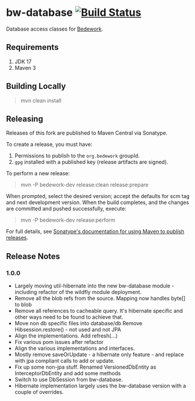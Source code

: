 # bw-database [![Build Status](https://travis-ci.org/Bedework/bw-util2.svg)](https://travis-ci.org/Bedework/bw-util2)
Database access classes for
[Bedework](https://www.apereo.org/projects/bedework).

## Requirements

1. JDK 17
2. Maven 3

## Building Locally

> mvn clean install

## Releasing

Releases of this fork are published to Maven Central via Sonatype.

To create a release, you must have:

1. Permissions to publish to the `org.bedework` groupId.
2. `gpg` installed with a published key (release artifacts are signed).

To perform a new release:

> mvn -P bedework-dev release:clean release:prepare

When prompted, select the desired version; accept the defaults for scm tag and next development version.
When the build completes, and the changes are committed and pushed successfully, execute:

> mvn -P bedework-dev release:perform

For full details, see [Sonatype's documentation for using Maven to publish releases](http://central.sonatype.org/pages/apache-maven.html).

## Release Notes
### 1.0.0
* Largely moving util-hibernate into the new bw-database module - including refactor of the wildfly module deployment.
* Remove all the blob refs from the source. Mapping now handles byte[] to blob
* Remove all references to cacheable query. It's hibernate specific and other ways need to be found to achieve that.
* Move non db specific files into database/db
  Remove Hibsession.restore() - not used and not JPA
* Align the implementations. Add refresh(...)
* Fix various pom issues after refactor
* Align the various implementations and interfaces.
* Mostly remove saveOrUpdate - a hibernate only feature - and replace with jpa compliant calls to add or update.
* Fix up some non-jpa stuff.
  Renamed VersionedDbEntity as InterceptorDbEntity and add some methods
* Switch to use DbSession from bw-database.
* Hibernate implementation largely uses the bw-database version with a couple of overrides.
